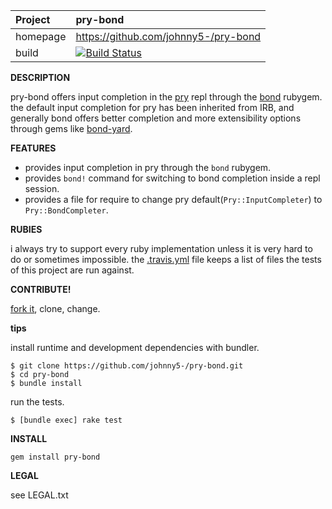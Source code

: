 | Project         | pry-bond
|:----------------|:--------------------------------------------------
| homepage        | https://github.com/johnny5-/pry-bond
| build           | [![Build Status](https://travis-ci.org/johnny5-/pry-bond.png)](https://travis-ci.org/johnny5-/pry-bond)

__DESCRIPTION__

pry-bond offers input completion in the [pry](https://github.com/pry/pry) repl through
the [bond](https://github.com/cldwalker/bond) rubygem. the default input completion for
pry has been inherited from IRB, and generally bond offers better completion and more
extensibility options through gems like [bond-yard](https://github.com/cldwalker/bond-yard).

__FEATURES__

- provides input completion in pry through the `bond` rubygem.
- provides `bond!` command for switching to bond completion inside a repl session.
- provides a file for require to change pry default(`Pry::InputCompleter`) to `Pry::BondCompleter`.

__RUBIES__

i always try to support every ruby implementation unless it is very hard to do
or sometimes impossible. the [.travis.yml](https://github.com/johnny5-/pry-bond/blob/master/.travis.yml)
file keeps a list of files the tests of this project are run against.

__CONTRIBUTE!__

[fork it](https://github.com/johnny5-/pry-bond/fork), clone, change.

__tips__

install runtime and development dependencies with bundler.

```
$ git clone https://github.com/johnny5-/pry-bond.git
$ cd pry-bond
$ bundle install
```

run the tests.

```
$ [bundle exec] rake test
```

__INSTALL__

```
gem install pry-bond
```

__LEGAL__

see LEGAL.txt
